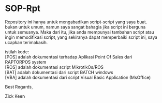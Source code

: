 # SOP-Rpt
Repository ini hanya untuk mengabadikan script-script yang saya buat.
bukan untuk umum, namun saya sangat bahagia jika script ini berguna untuk semuanya.
Maka dari itu, jika anda mempunyai tambahan script atau ingin memodifikasi script,
yang sekiranya dapat memperbaiki script ini, saya ucapkan terimakasih.

istilah kode:<br>
[POS] adalah dokumentasi terhadap Aplikasi Point Of Sales dari RAPTORPOS system <br>
[ROS] adalah dokumentasi script MikrotikOs/ROS <br>
[BAT] adalah dokumentasi dari script BATCH windows <br>
[VBA] adalah dokumentasi dari script Visual Basic Application (MsOffice) <br>


Best Regards,

Zick Keen
